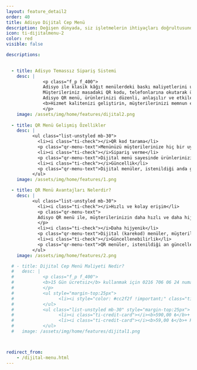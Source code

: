 ```yaml
---
layout: feature_detail2
order: 40
title: Adisyo Dijital Cep Menü
description: Değişen dünyada, siz işletmelerin ihtiyaçları doğrultusunda Adisyo’yu sürekli geliştiriyoruz. Bu doğrultuda Dijital Cep Menü uygulamamız ile hizmetindeyiz...
icon: ti-dijitalmenu-2
color: red
visible: false

descriptions: 
 

  - title: Adisyo Temassız Sipariş Sistemi
    desc: |
              <p class="f_p f_400">
              Adisyo ile klasik kâğıt menülerdeki baskı maliyetlerini unutun. İhtiyacınız olduğunda yönetim panelinden birkaç dakikada ürünlerinizi dilediğiniz gibi düzenleyebilirsiniz. Böylece maliyetten ve zamandan tasarruf sağlarsınız.<br><br>
              Müşterileriniz masadaki QR kodu, telefonlarına okutarak ürünlerinize erişir ve hiçbir fiziksel temasa gerek kalmadan kolaylıkla siparişlerini verir.<br><br>
              Adisyo QR menü, ürünlerinizi düzenli, anlaşılır ve etkileyici şekilde müşterilerinize sunmanıza yardımcı olur.<br><br>
              <b>Hizmet kalitenizi geliştirin, müşterilerinizi memnun ederek, gelirinizi arttırın.</b> 
              </p>
    image: /assets/img/home/features/dijital2.png
  
  - title: QR Menü Gelişmiş Özellikler
    desc: |
          <ul class="list-unstyled mb-30">
            <li><i class="ti-check"></i>QR kod tarama</li>
            <p class="qr-menu-text">Menünüzü müşterilerinize hiç bir uygulama yükletmeden akıllı telefonların kamerasına, sizin için özel olarak tasarlanmış olan karekod’u okutarak hizmet kalitenizi geliştirin, müşterilerinizi memnun ederek, gelirinizi arttırın. </p>
            <li><i class="ti-check"></i>Sipariş verme</li>
            <p class="qr-menu-text">Dijital menü sayesinde ürünlerinizi müşterilerinize daha ayrıntılı şekilde tanıtarak, hızlı ve kolay sipariş vermelerini sağlayabilirsiniz.  </p>
            <li><i class="ti-check"></i>Güncellik</li>
            <p class="qr-menu-text">Dijital menüler, istenildiği anda güncellenir ve müşterilere en güncel ürünleri sunar.</p>
          </ul>
    image: /assets/img/home/features/1.png

  - title: QR Menü Avantajları Nelerdir? 
    desc: |
          <ul class="list-unstyled mb-30">
            <li><i class="ti-check"></i>Hızlı ve kolay erişim</li>
            <p class="qr-menu-text">
            Adisyo QR menü ile, müşterilerinizin daha hızlı ve daha hijyenik bir sipariş verme deneyimi sunun. Müşterilerinizi memnun ederek, gelirinizi arttırın.
            </p>
            <li><i class="ti-check"></i>Daha hijyenik</li>
            <p class="qr-menu-text">Dijital (karekod) menüler, müşterilerinizin klasik, fiziksel bir menüyü elle tutma ve okuma sürecini ortadan kaldırarak, daha hijyenik bir sipariş verme deneyimi sunar.</p>
            <li><i class="ti-check"></i>Güncellenebilirlik</li>
            <p class="qr-menu-text">QR menüler, istenildiği an güncellenebilir. Böylece müşterilerinize en güncel yiyecek ve içeceklerin menüsünü sunabilir, klasik menülere kıyasla çok daha iyi bir deneyim yaşatabilirsiniz. Çünkü klasik menüler genellikle haftalarca veya aylarca güncellenmez ve müşteriler yeni ürünleri ya da yeni fiyatları göremezler.</p>
          </ul>
    image: /assets/img/home/features/2.png

  # - title: Dijital Cep Menü Maliyeti Nedir?
  #   desc: |
  #           <p class="f_p f_400">
  #           <b>15 Gün ücretsiz</b> kullanmak için 0216 706 06 24 numaralı destek hattımızdan bizlere ulaşabilirsiniz
  #           </p>
  #           <ul style="margin-top:25px">
  #                 <li><i style="color: #cc2f2f !important;" class="ti-gift"></i>Yıllık entegrasyon paketinde <b>20%</b> ek indirim.</li>
  #           </ul>
  #           <ul class="list-unstyled mb-30" style="margin-top:25px">
  #                 <li><i class="ti-credit-card"></i><b>590,00 ₺</b>+ KDV / Yıl</li>
  #                 <li><i class="ti-credit-card"></i><b>59,00 ₺</b>+ KDV / AY</li>
  #           </ul>
  #   image: /assets/img/home/features/dijital1.png



redirect_from:
    - /dijital-menu.html
---
```

